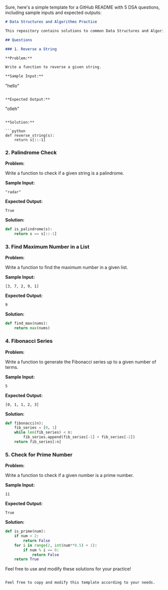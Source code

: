 Sure, here's a simple template for a GitHub README with 5 DSA questions, including sample inputs and expected outputs:

```markdown
# Data Structures and Algorithms Practice

This repository contains solutions to common Data Structures and Algorithms (DSA) questions. Each question includes sample input and the expected output.

## Questions

### 1. Reverse a String

**Problem:**

Write a function to reverse a given string.

**Sample Input:**

```
"hello"
```

**Expected Output:**

```
"olleh"
```

**Solution:**

```python
def reverse_string(s):
    return s[::-1]
```

### 2. Palindrome Check

**Problem:**

Write a function to check if a given string is a palindrome.

**Sample Input:**

```
"radar"
```

**Expected Output:**

```
True
```

**Solution:**

```python
def is_palindrome(s):
    return s == s[::-1]
```

### 3. Find Maximum Number in a List

**Problem:**

Write a function to find the maximum number in a given list.

**Sample Input:**

```
[3, 7, 2, 9, 1]
```

**Expected Output:**

```
9
```

**Solution:**

```python
def find_max(nums):
    return max(nums)
```

### 4. Fibonacci Series

**Problem:**

Write a function to generate the Fibonacci series up to a given number of terms.

**Sample Input:**

```
5
```

**Expected Output:**

```
[0, 1, 1, 2, 3]
```

**Solution:**

```python
def fibonacci(n):
    fib_series = [0, 1]
    while len(fib_series) < n:
        fib_series.append(fib_series[-1] + fib_series[-2])
    return fib_series[:n]
```

### 5. Check for Prime Number

**Problem:**

Write a function to check if a given number is a prime number.

**Sample Input:**

```
11
```

**Expected Output:**

```
True
```

**Solution:**

```python
def is_prime(num):
    if num < 2:
        return False
    for i in range(2, int(num**0.5) + 1):
        if num % i == 0:
            return False
    return True
```

Feel free to use and modify these solutions for your practice!
```

Feel free to copy and modify this template according to your needs.
